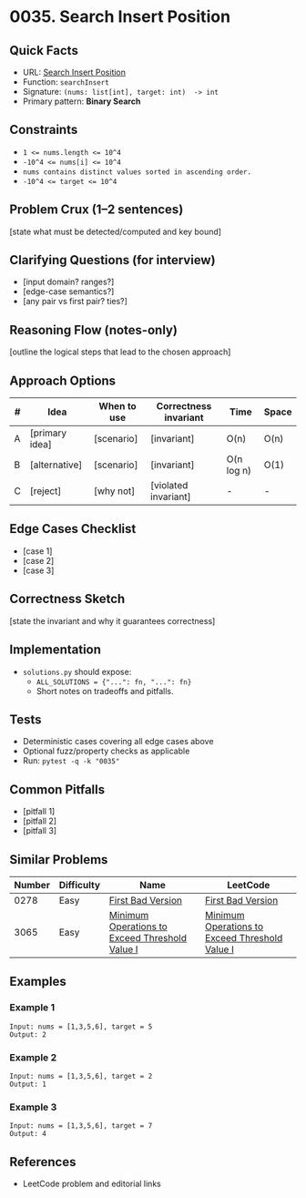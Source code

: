 # 0035. Search Insert Position

## Quick Facts

- URL: [Search Insert Position](https://leetcode.com/problems/search-insert-position/)
- Function: `searchInsert`
- Signature: `(nums: list[int], target: int)  -> int`
- Primary pattern: **Binary Search**

## Constraints

- `1 <= nums.length <= 10^4`
- `-10^4 <= nums[i] <= 10^4`
- `nums contains distinct values sorted in ascending order.`
- `-10^4 <= target <= 10^4`

## Problem Crux (1–2 sentences)

[state what must be detected/computed and key bound]

## Clarifying Questions (for interview)

- [input domain? ranges?]
- [edge-case semantics?]
- [any pair vs first pair? ties?]

## Reasoning Flow (notes-only)

[outline the logical steps that lead to the chosen approach]

## Approach Options

| #   | Idea           | When to use | Correctness invariant | Time       | Space |
| --- | -------------- | ----------- | --------------------- | ---------- | ----- |
| A   | [primary idea] | [scenario]  | [invariant]           | O(n)       | O(n)  |
| B   | [alternative]  | [scenario]  | [invariant]           | O(n log n) | O(1)  |
| C   | [reject]       | [why not]   | [violated invariant]  | -          | -     |

## Edge Cases Checklist

- [case 1]
- [case 2]
- [case 3]

## Correctness Sketch

[state the invariant and why it guarantees correctness]

## Implementation

- `solutions.py` should expose:
    - `ALL_SOLUTIONS = {"...": fn, "...": fn}`
    - Short notes on tradeoffs and pitfalls.

## Tests

- Deterministic cases covering all edge cases above
- Optional fuzz/property checks as applicable
- Run: `pytest -q -k "0035"`

## Common Pitfalls

- [pitfall 1]
- [pitfall 2]
- [pitfall 3]

## Similar Problems

| Number | Difficulty | Name                                                                                                               | LeetCode                                                                                                                        |
| ------ | ---------- | ------------------------------------------------------------------------------------------------------------------ | ------------------------------------------------------------------------------------------------------------------------------- |
| 0278   | Easy       | [First Bad Version](../0278-first-bad-version/readme.md)                                                           | [First Bad Version](https://leetcode.com/problems/first-bad-version/)                                                           |
| 3065   | Easy       | [Minimum Operations to Exceed Threshold Value I](../3065-minimum-operations-to-exceed-threshold-value-i/readme.md) | [Minimum Operations to Exceed Threshold Value I](https://leetcode.com/problems/minimum-operations-to-exceed-threshold-value-i/) |

## Examples

### Example 1

```text
Input: nums = [1,3,5,6], target = 5
Output: 2
```

### Example 2

```text
Input: nums = [1,3,5,6], target = 2
Output: 1
```

### Example 3

```text
Input: nums = [1,3,5,6], target = 7
Output: 4
```

## References

- LeetCode problem and editorial links
